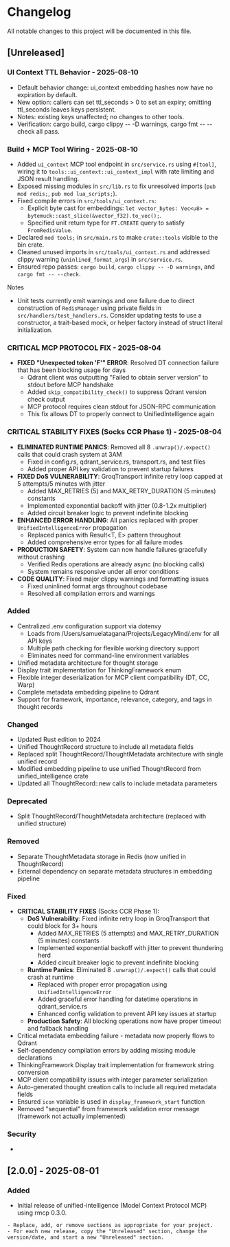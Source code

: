 # Changelog

All notable changes to this project will be documented in this file.

## [Unreleased]

### UI Context TTL Behavior - 2025-08-10
- Default behavior change: ui_context embedding hashes now have no expiration by default.
- New option: callers can set ttl_seconds > 0 to set an expiry; omitting ttl_seconds leaves keys persistent.
- Notes: existing keys unaffected; no changes to other tools.
- Verification: cargo build, cargo clippy -- -D warnings, cargo fmt -- --check all pass.

### Build + MCP Tool Wiring - 2025-08-10
- Added `ui_context` MCP tool endpoint in `src/service.rs` using `#[tool]`, wiring it to `tools::ui_context::ui_context_impl` with rate limiting and JSON result handling.
- Exposed missing modules in `src/lib.rs` to fix unresolved imports (`pub mod redis;`, `pub mod lua_scripts;`).
- Fixed compile errors in `src/tools/ui_context.rs`:
  - Explicit byte cast for embeddings: `let vector_bytes: Vec<u8> = bytemuck::cast_slice(&vector_f32).to_vec();`.
  - Specified unit return type for `FT.CREATE` query to satisfy `FromRedisValue`.
- Declared `mod tools;` in `src/main.rs` to make `crate::tools` visible to the bin crate.
- Cleaned unused imports in `src/tools/ui_context.rs` and addressed clippy warning (`uninlined_format_args`) in `src/service.rs`.
- Ensured repo passes: `cargo build`, `cargo clippy -- -D warnings`, and `cargo fmt -- --check`.

Notes
- Unit tests currently emit warnings and one failure due to direct construction of `RedisManager` using private fields in `src/handlers/test_handlers.rs`. Consider updating tests to use a constructor, a trait-based mock, or helper factory instead of struct literal initialization.

### CRITICAL MCP PROTOCOL FIX - 2025-08-04
- **FIXED "Unexpected token 'F'" ERROR**: Resolved DT connection failure that has been blocking usage for days
  - Qdrant client was outputting "Failed to obtain server version" to stdout before MCP handshake
  - Added `skip_compatibility_check()` to suppress Qdrant version check output
  - MCP protocol requires clean stdout for JSON-RPC communication
  - This fix allows DT to properly connect to UnifiedIntelligence again

### CRITICAL STABILITY FIXES (Socks CCR Phase 1) - 2025-08-04
- **ELIMINATED RUNTIME PANICS**: Removed all 8 `.unwrap()/.expect()` calls that could crash system at 3AM
  - Fixed in config.rs, qdrant_service.rs, transport.rs, and test files
  - Added proper API key validation to prevent startup failures
- **FIXED DoS VULNERABILITY**: GroqTransport infinite retry loop capped at 5 attempts/5 minutes with jitter
  - Added MAX_RETRIES (5) and MAX_RETRY_DURATION (5 minutes) constants
  - Implemented exponential backoff with jitter (0.8-1.2x multiplier)
  - Added circuit breaker logic to prevent indefinite blocking
- **ENHANCED ERROR HANDLING**: All panics replaced with proper `UnifiedIntelligenceError` propagation
  - Replaced panics with Result<T, E> pattern throughout
  - Added comprehensive error types for all failure modes
- **PRODUCTION SAFETY**: System can now handle failures gracefully without crashing
  - Verified Redis operations are already async (no blocking calls)
  - System remains responsive under all error conditions
- **CODE QUALITY**: Fixed major clippy warnings and formatting issues
  - Fixed uninlined format args throughout codebase
  - Resolved all compilation errors and warnings

### Added
- Centralized .env configuration support via dotenvy
  - Loads from /Users/samuelatagana/Projects/LegacyMind/.env for all API keys
  - Multiple path checking for flexible working directory support
  - Eliminates need for command-line environment variables
- Unified metadata architecture for thought storage
- Display trait implementation for ThinkingFramework enum
- Flexible integer deserialization for MCP client compatibility (DT, CC, Warp)
- Complete metadata embedding pipeline to Qdrant
- Support for framework, importance, relevance, category, and tags in thought records

### Changed
- Updated Rust edition to 2024
- Unified ThoughtRecord structure to include all metadata fields
- Replaced split ThoughtRecord/ThoughtMetadata architecture with single unified record
- Modified embedding pipeline to use unified ThoughtRecord from unified_intelligence crate
- Updated all ThoughtRecord::new calls to include metadata parameters

### Deprecated
- Split ThoughtRecord/ThoughtMetadata architecture (replaced with unified structure)

### Removed
- Separate ThoughtMetadata storage in Redis (now unified in ThoughtRecord)
- External dependency on separate metadata structures in embedding pipeline

### Fixed
- **CRITICAL STABILITY FIXES** (Socks CCR Phase 1):
  - **DoS Vulnerability**: Fixed infinite retry loop in GroqTransport that could block for 3+ hours
    - Added MAX_RETRIES (5 attempts) and MAX_RETRY_DURATION (5 minutes) constants
    - Implemented exponential backoff with jitter to prevent thundering herd
    - Added circuit breaker logic to prevent indefinite blocking
  - **Runtime Panics**: Eliminated 8 `.unwrap()/.expect()` calls that could crash at runtime
    - Replaced with proper error propagation using `UnifiedIntelligenceError`
    - Added graceful error handling for datetime operations in qdrant_service.rs
    - Enhanced config validation to prevent API key issues at startup
  - **Production Safety**: All blocking operations now have proper timeout and fallback handling
- Critical metadata embedding failure - metadata now properly flows to Qdrant
- Self-dependency compilation errors by adding missing module declarations
- ThinkingFramework Display trait implementation for framework string conversion
- MCP client compatibility issues with integer parameter serialization
- Auto-generated thought creation calls to include all required metadata fields
- Ensured `icon` variable is used in `display_framework_start` function
- Removed "sequential" from framework validation error message (framework not actually implemented)

### Security
- 

## [2.0.0] - 2025-08-01
### Added
- Initial release of unified-intelligence (Model Context Protocol MCP) using rmcp 0.3.0.

```
- Replace, add, or remove sections as appropriate for your project.
- For each new release, copy the "Unreleased" section, change the version/date, and start a new "Unreleased" section.

